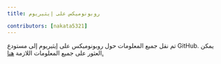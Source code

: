 ```yaml
---
title: روبونوميكس على إيثيريوم

contributors: [nakata5321]
---
```


تم نقل جميع المعلومات حول روبونوميكس على إيثيريوم إلى مستودع GitHub. يمكن العثور على جميع المعلومات اللازمة [هنا.](https://github.com/airalab/Robonomics_on_Ethereum_Wiki)